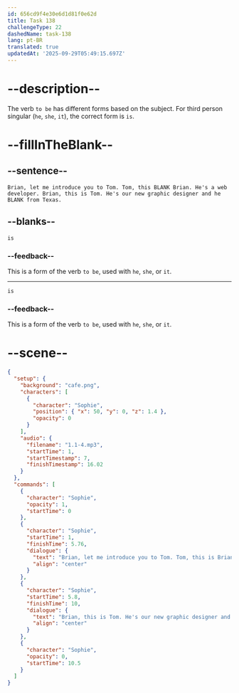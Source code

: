 ```yaml
---
id: 656cd9f4e30e6d1d81f0e62d
title: Task 138
challengeType: 22
dashedName: task-138
lang: pt-BR
translated: true
updatedAt: '2025-09-29T05:49:15.697Z'
---
```


<!--
AUDIO REFERENCE:
Sophie: Brian, let me introduce you to Tom. Tom, this is Brian. He's a web developer. Brian, this is Tom. He's our new graphic designer and he is from Texas.
-->

# --description--

The verb `to be` has different forms based on the subject. For third person singular (`he`, `she`, `it`), the correct form is `is`.

# --fillInTheBlank--

## --sentence--

`Brian, let me introduce you to Tom. Tom, this BLANK Brian. He's a web developer. Brian, this is Tom. He's our new graphic designer and he BLANK from Texas.`

## --blanks--

`is`

### --feedback--

This is a form of the verb `to be`, used with `he`, `she`, or `it`.

---

`is`

### --feedback--

This is a form of the verb `to be`, used with `he`, `she`, or `it`.

# --scene--

```json
{
  "setup": {
    "background": "cafe.png",
    "characters": [
      {
        "character": "Sophie",
        "position": { "x": 50, "y": 0, "z": 1.4 },
        "opacity": 0
      }
    ],
    "audio": {
      "filename": "1.1-4.mp3",
      "startTime": 1,
      "startTimestamp": 7,
      "finishTimestamp": 16.02
    }
  },
  "commands": [
    {
      "character": "Sophie",
      "opacity": 1,
      "startTime": 0
    },
    {
      "character": "Sophie",
      "startTime": 1,
      "finishTime": 5.76,
      "dialogue": {
        "text": "Brian, let me introduce you to Tom. Tom, this is Brian. He's a web developer.",
        "align": "center"
      }
    },
    {
      "character": "Sophie",
      "startTime": 5.8,
      "finishTime": 10,
      "dialogue": {
        "text": "Brian, this is Tom. He's our new graphic designer and he is from Texas.",
        "align": "center"
      }
    },
    {
      "character": "Sophie",
      "opacity": 0,
      "startTime": 10.5
    }
  ]
}
```
